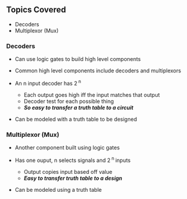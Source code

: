 ## Topics Covered
- Decoders
- Multiplexor (Mux)

### Decoders

- Can use logic gates to build high level components

- Common high level components include decoders and multiplexors

- An n input decoder has 2<sup> n </sup>
  - Each output goes high iff the input matches that output
  - Decoder test for each possible thing
  - <b><i>So easy to transfer a truth table to a circuit</i></b>
  
- Can be modeled with a truth table to be designed

### Multiplexor (Mux)

- Another component built using logic gates

- Has one ouput, n selects signals and 2<sup> n </sup> inputs
  - Output copies input based off value
  - <b><i>Easy to transfer truth table to a design</i></b>
  
- Can be modeled using a truth table
